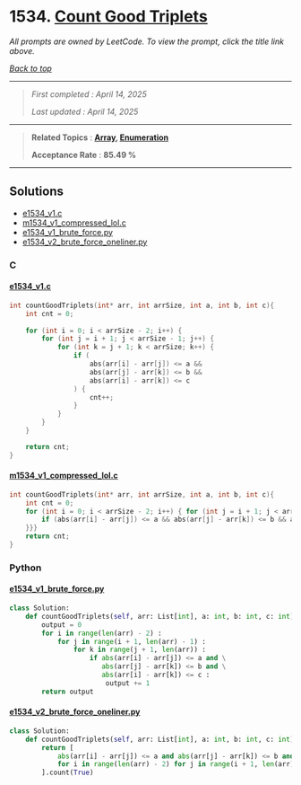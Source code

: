 # 1534. [Count Good Triplets](<https://leetcode.com/problems/count-good-triplets>)

*All prompts are owned by LeetCode. To view the prompt, click the title link above.*

*[Back to top](<../README.md>)*

------

> *First completed : April 14, 2025*
>
> *Last updated : April 14, 2025*

------

> **Related Topics** : **[Array](<by_topic/Array.md>), [Enumeration](<by_topic/Enumeration.md>)**
>
> **Acceptance Rate** : **85.49 %**

------

## Solutions

- [e1534_v1.c](<../my-submissions/e1534_v1.c>)
- [m1534_v1_compressed_lol.c](<../my-submissions/m1534_v1_compressed_lol.c>)
- [e1534_v1_brute_force.py](<../my-submissions/e1534_v1_brute_force.py>)
- [e1534_v2_brute_force_oneliner.py](<../my-submissions/e1534_v2_brute_force_oneliner.py>)
### C
#### [e1534_v1.c](<../my-submissions/e1534_v1.c>)
```C
int countGoodTriplets(int* arr, int arrSize, int a, int b, int c){
    int cnt = 0;
    
    for (int i = 0; i < arrSize - 2; i++) {
        for (int j = i + 1; j < arrSize - 1; j++) {
            for (int k = j + 1; k < arrSize; k++) {
                if (
                    abs(arr[i] - arr[j]) <= a &&
                    abs(arr[j] - arr[k]) <= b &&
                    abs(arr[i] - arr[k]) <= c
                ) {
                    cnt++;
                }
            }
        }
    }

    return cnt;
}
```

#### [m1534_v1_compressed_lol.c](<../my-submissions/m1534_v1_compressed_lol.c>)
```C
int countGoodTriplets(int* arr, int arrSize, int a, int b, int c){
    int cnt = 0;
    for (int i = 0; i < arrSize - 2; i++) { for (int j = i + 1; j < arrSize - 1; j++) { for (int k = j + 1; k < arrSize; k++) {
        if (abs(arr[i] - arr[j]) <= a && abs(arr[j] - arr[k]) <= b && abs(arr[i] - arr[k]) <= c) { cnt++; }
    }}}
    return cnt;
}
```

### Python
#### [e1534_v1_brute_force.py](<../my-submissions/e1534_v1_brute_force.py>)
```Python
class Solution:
    def countGoodTriplets(self, arr: List[int], a: int, b: int, c: int) -> int:
        output = 0
        for i in range(len(arr) - 2) :
            for j in range(i + 1, len(arr) - 1) :
                for k in range(j + 1, len(arr)) :
                    if abs(arr[i] - arr[j]) <= a and \
                       abs(arr[j] - arr[k]) <= b and \
                       abs(arr[i] - arr[k]) <= c :
                        output += 1
        return output
```

#### [e1534_v2_brute_force_oneliner.py](<../my-submissions/e1534_v2_brute_force_oneliner.py>)
```Python
class Solution:
    def countGoodTriplets(self, arr: List[int], a: int, b: int, c: int) -> int:
        return [
            abs(arr[i] - arr[j]) <= a and abs(arr[j] - arr[k]) <= b and abs(arr[i] - arr[k]) <= c
            for i in range(len(arr) - 2) for j in range(i + 1, len(arr) - 1) for k in range(j + 1, len(arr))
        ].count(True)
```

